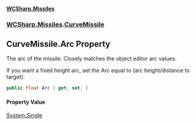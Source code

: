 #### [WCSharp\.Missiles](README.md 'README')
### [WCSharp\.Missiles](WCSharp.Missiles.md 'WCSharp\.Missiles').[CurveMissile](WCSharp.Missiles.CurveMissile.md 'WCSharp\.Missiles\.CurveMissile')

## CurveMissile\.Arc Property

The arc of the missile\. Closely matches the object editor arc values\.

If you want a fixed height arc, set the Arc equal to (arc height/distance to target).

```csharp
public float Arc { get; set; }
```

#### Property Value
[System\.Single](https://learn.microsoft.com/en-us/dotnet/api/system.single 'System\.Single')